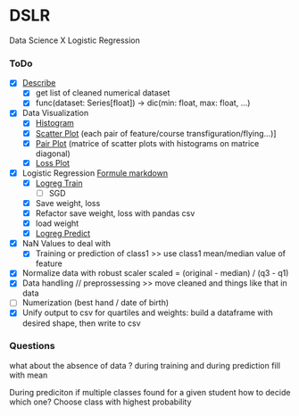 # DSLR
Data Science X Logistic Regression

### ToDo

- [x] [Describe](describe.py)
    - [x] get list of cleaned numerical dataset
    - [x] func(dataset: Series[float]) -> dic(min: float, max: float, ...)

- [x] Data Visualization
    - [x] [Histogram](histogram.py)
    - [x] [Scatter Plot](scatter_plot.py) (each pair of feature/course transfiguration/flying...)]
    - [x] [Pair Plot](pair_plot.py) (matrice of scatter plots with histograms on matrice diagonal)
    - [x] [Loss Plot](graph.py)

- [x] Logistic Regression [Formule markdown](/formula.md)
    - [x] [Logreg Train](logreg_train.py)
        - [ ] SGD
    - [x] Save weight, loss
    - [x] Refactor save weight, loss with pandas csv
    - [x] load weight
    - [x] [Logreg Predict](logreg_predict.py)

- [x] NaN Values to deal with
    - [x] Training or prediction of class1 >> use class1 mean/median value of feature
- [x] Normalize data with robust scaler scaled = (original - median) / (q3 - q1)
- [x] Data handling // preprossessing >> move cleaned and things like that in data
- [ ] Numerization (best hand / date of birth)
- [x] Unify output to csv for quartiles and weights: build a dataframe with desired shape, then write to csv

### Questions

what about the absence of data ?
during training and during prediction
fill with mean

During prediciton if multiple classes found for a given student how to decide which one?
Choose class with highest probability
